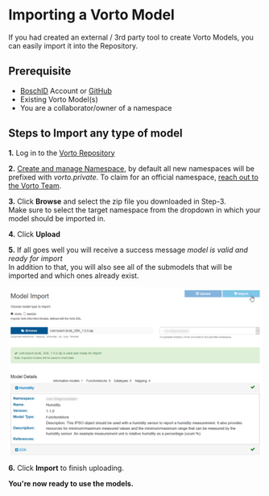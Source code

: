 # Importing a Vorto Model 

If you had created an external / 3rd party tool to create Vorto Models, you can easily import it into the Repository.

## Prerequisite

* [BoschID](https://accounts.bosch-iot-suite.com/) Account or [GitHub](https://github.com/) 
* Existing Vorto Model(s)
* You are a collaborator/owner of a namespace

## Steps to Import any type of model

**1.** Log in to the [Vorto Repository](https://vorto.eclipseprojects.io)

**2.** [Create and manage Namespace](../../docs/tutorials/managing_namespaces.md), by default all new namespaces will be prefixed with *vorto.private*. To claim for an official namespace, [reach out to the Vorto Team](../../docs/tutorials/managing_namespaces.md#claiming-an-official-namespace).

**3.** Click **Browse** and select the zip file you downloaded in Step-3.   
Make sure to select the target namespace from the dropdown in which your model should be imported in.

**4.** Click **Upload** 

**5.** If all goes well you will receive a success message *model is valid and ready for import*   
In addition to that, you will also see all of the submodels that will be imported and which ones already exist.

![successful upload](../docs/images/migrate_model/successful_upload.png)

**6.** Click **Import** to finish uploading.   

**You're now ready to use the models.**

